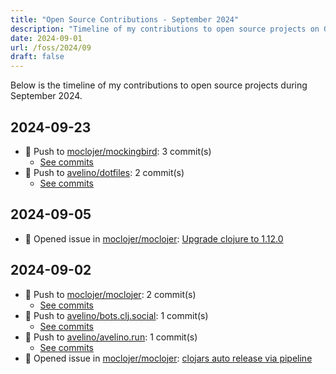 ```yaml
---
title: "Open Source Contributions - September 2024"
description: "Timeline of my contributions to open source projects on GitHub during September 2024."
date: 2024-09-01
url: /foss/2024/09
draft: false
---
```


Below is the timeline of my contributions to open source projects during September 2024.

## 2024-09-23

- 🔨 Push to [moclojer/mockingbird](https://github.com/moclojer/mockingbird): 3 commit(s)
  - [See commits](https://github.com/moclojer/mockingbird/commits?author=avelino&since=2024-09-23T00:00:00Z&until=2024-09-23T23:59:59Z)
- 🔨 Push to [avelino/dotfiles](https://github.com/avelino/dotfiles): 2 commit(s)
  - [See commits](https://github.com/avelino/dotfiles/commits?author=avelino&since=2024-09-23T00:00:00Z&until=2024-09-23T23:59:59Z)

## 2024-09-05

- 🐛 Opened issue in [moclojer/moclojer](https://github.com/moclojer/moclojer): [Upgrade clojure to 1.12.0](https://github.com/moclojer/moclojer/issues/282)

## 2024-09-02

- 🔨 Push to [moclojer/moclojer](https://github.com/moclojer/moclojer): 2 commit(s)
  - [See commits](https://github.com/moclojer/moclojer/commits?author=avelino&since=2024-09-02T00:00:00Z&until=2024-09-02T23:59:59Z)
- 🔨 Push to [avelino/bots.clj.social](https://github.com/avelino/bots.clj.social): 1 commit(s)
  - [See commits](https://github.com/avelino/bots.clj.social/commits?author=avelino&since=2024-09-02T00:00:00Z&until=2024-09-02T23:59:59Z)
- 🔨 Push to [avelino/avelino.run](https://github.com/avelino/avelino.run): 1 commit(s)
  - [See commits](https://github.com/avelino/avelino.run/commits?author=avelino&since=2024-09-02T00:00:00Z&until=2024-09-02T23:59:59Z)
- 🐛 Opened issue in [moclojer/moclojer](https://github.com/moclojer/moclojer): [clojars auto release via pipeline](https://github.com/moclojer/moclojer/issues/279)

